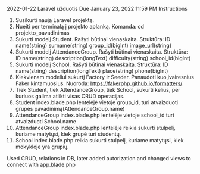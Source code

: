 2022-01-22 Laravel užduotis
Due January 23, 2022 11:59 PM
Instructions
1. Susikurti naują Laravel projektą.
2. Nueiti per terminalą į projekto aplanką. Komanda:
cd projekto_pavadinimas
3. Sukurti modelį Student. Rašyti būtinai vienaskaita. Struktūra:
ID
name(string)
surname(string)
group_id(bigInt)
image_url(string)
4. Sukurti modelį AttendanceGroup. Rašyti būtinai vienaskaita. Struktūra:
ID
name(string)
description(longText)
difficulty(string)
school_id(bigInt)
5. Sukurti modelį School. Rašyti būtinai vienaskaita. Struktūra:
ID
name(string)
description(longText)
place(string)
phone(bigInt)
6. Kiekvienam modeliui sukurtį Factory ir Seeder. Panaudoti kuo įvairesnius Faker kintamuosius. Nuoroda: https://fakerphp.github.io/formatters/
7. Tiek Student, tiek AttendanceGroup, tiek School, sukurti kelius, per kuriuos galima atlikti visas CRUD operacijas.
8. Student index.blade.php lentelėjė vietoje group_id, turi atvaizduoti grupės pavadinimą(AttendanceGroup.name)
9. AttendanceGroup index.blade.php lentelėje vietoje school_id turi atvaizduoti School.name
10. AttendanceGroup index.blade.php lentelėje reikia sukurti stulpelį, kuriame matytųsi, kiek grupė turi studentų.
11. School index.blade.php reikia sukurti stulpelį, kuriame matytųsi, kiek mokykloje yra grupių.

Used CRUD, relations in DB, later added autorization and changed views to connect with app.blade.php
